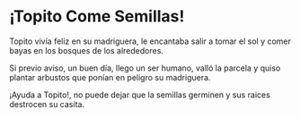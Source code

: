 <h1>¡Topito Come Semillas!</h1>

<p>
Topito vivía feliz en su madriguera, le encantaba salir a tomar el sol y comer bayas en los bosques de los alrededores.
</p>

<p>
Si previo aviso, un buen día, llego un ser humano, valló la parcela y quiso plantar arbustos que ponían en peligro su madriguera.
</p>

<p>
¡Ayuda a Topito!, no puede dejar que la semillas germinen y sus raices destrocen su casita.
</p>